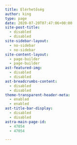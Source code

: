 ```yaml
---
title: Elérhetőség
author: king
type: page
date: 2020-07-20T07:47:06+00:00
site-post-title:
  - disabled
  - disabled
site-sidebar-layout:
  - no-sidebar
  - no-sidebar
site-content-layout:
  - page-builder
  - page-builder
ast-featured-img:
  - disabled
  - disabled
ast-breadcrumbs-content:
  - disabled
  - disabled
theme-transparent-header-meta:
  - enabled
  - enabled
ast-title-bar-display:
  - disabled
  - disabled
astra-main-page-id:
  - 47054
  - 47054

---
```

